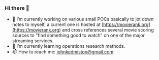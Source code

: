 ### Hi there 👋

- 🔭 I’m currently working on various small POCs basically to jot down notes to myself, a current one is hosted at [https://movierank.org](https://movierank.org) and cross references several movie scoring sources to "find something good to watch" on one of the major streaming services.
- 🌱 I’m currently learning operations research methods. 
- 📫 How to reach me: johnkedmiston@gmail.com

 
<!--
**jkedmiston/jkedmiston** is a ✨ _special_ ✨ repository because its `README.md` (this file) appears on your GitHub profile.

Here are some ideas to get you started:

- 🔭 I’m currently working on ...
- ⚡ Fun fact: ...
- 👯 I’m looking to collaborate on ...
- 🤔 I’m looking for help with ...
- 💬 Ask me about ...

- 😄 Pronouns: ...

-->
